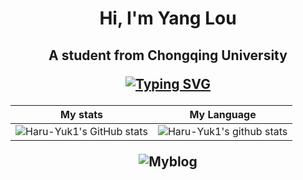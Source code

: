 
<h1 align = "center">Hi, I'm Yang Lou  
<h2 align = "center">A student from Chongqing University

[![Typing SVG](https://readme-typing-svg.herokuapp.com?color=%2336BCF7&center=true&vCenter=true&width=600&lines=Hi+there+👋,I'm+Yang+Lou;+Welcome+to+My+Profile!;一+个+大+三+学+生;Always+learning+new+things+;Machine+learning+enthusiast+)](https://git.io/typing-svg)


<!-- ### <center>My stats</center>  -->
   

<!--   my-skils -->

|<center>My stats</center>|<center>My Language</center> |
|-----------------------------------------------------------------------------------------------------------------------------------------|---------------------------------------------------------------------------------------------------------------------------|
| ![Haru-Yuk1's GitHub stats](https://github-readme-stats.vercel.app/api?username=Haru-Yuk1&show_icons=true&theme=radical&card_width=200) | ![Haru-Yuk1's github stats](https://github-readme-stats.vercel.app/api/top-langs/?username=Haru-Yuk1&theme=radical&layout=compact&card_width=200)|

<!-- my-blogs -->

![Myblog](https://haru-yuk1.github.io/MyBlog/)
